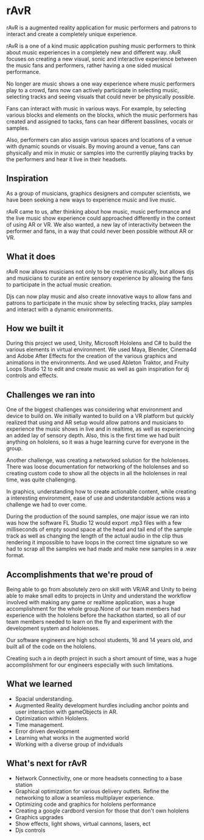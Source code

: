 # rAvR

rAvR is a augmented reality application for music performers and patrons to interact and create a completely unique experience.

rAvR is a one of a kind music application pushing music performers to think about music experiences in a completely new and different way. rAvR focuses on creating a new visual, sonic and interactive experience between the music fans and performers, rather having a one sided musical performance. 

No longer are music shows a one way experience where music performers play to a crowd, fans now can actively participate in selecting music, selecting tracks and seeing visuals that could never be physically possible.

Fans can interact with music in various ways. For example, by selecting various blocks and elements on the blocks, which the music performers has created and assigned to tacks, fans can hear different basslines, vocals or samples. 

Also, performers can also assign various spaces and locations of a venue with dynamic sounds or visuals. By moving around a venue, fans can physically and mix in music or samples into the currently playing tracks by the performers and hear it live in their headsets.



## Inspiration

As a group of musicians, graphics designers and computer scientists, we have been seeking a new ways to experience music and live music.

rAvR came to us, after thinking about how music, music performance and the live music show experience could approached differently in the context of using AR or VR. We also wanted, a new lay of interactivity between the performer and fans, in a way that could never been possible without AR or VR.



## What it does



rAvR now allows musicians not only to be creative musically, but allows djs and musicians to curate an entire sensory experience by allowing the fans to participate in the actual music creation. 

Djs can now play music and also create innovative ways to allow fans and patrons to participate in the music show by selecting tracks, play samples and interact with a dynamic environments.


## How we built it

During this project we used, Unity, Microsoft Hololens and C# to build the various elements in virtual environment. We used Maya, Blender, Cinema4d and Adobe After Effects for the creation of the various graphics and animations in the environments. And we used Ableton Traktor, and Fruity Loops Studio 12 to edit and create music as well as gain inspiration for dj controls and effects.


## Challenges we ran into

One of the biggest challenges was considering what environment and device to build on. We initially wanted to build on a VR platform but quickly realized that using and AR setup would allow patrons and musicians to experience the music shows in live and in realtime, as well as experiencing an added lay of sensory depth. Also, this is the first time we had built anything on hololens, so it was a huge learning curve for everyone in the group.

Another challenge, was creating a networked solution for the hololenses. There was loose documentation for networking of the hololenses and so creating custom code to show all the objects in all the hololenses in real time, was quite challenging. 

In graphics, understanding how to create actionable content, while creating a interesting environment, ease of use and understandable actions was a challenge we had to over come.

During the production of the sound samples, one major issue we ran into was how the software FL Studio 12 would export .mp3 files with a few milliseconds of empty sound space at the head and tail end of the sample track as well as changing the length of the actual audio in the clip thus rendering it impossible to have loops in the correct time signature so we had to scrap all the samples we had made and make new samples in a .wav format.


## Accomplishments that we're proud of

Being able to go from absolutely zero on skill with VR/AR and Unity to being able to make small edits to projects in Unity and understand the workflow involved with making any game or realtime application, was a huge accomplishment for the whole group.None of our team members had experience with the hololens before the hackathon started, so all of our team members needed to learn on the fly and experiment with the development system and hololenses.

Our software engineers are high school students, 16 and 14 years old, and built all of the code on the hololens.  

Creating such a in depth project in such a short amount of time, was a huge accomplishment for our engineers especially with such limitations.

## What we learned

* Spacial understanding.  
* Augmented Reality development hurdles including anchor points and user interaction with gameObjects in AR. 
* Optimization within Hololens.  
* Time management.
* Error driven development
* Learning what works in the augmented world
* Working with a diverse group of indviduals



## What's next for rAvR

* Network Connectivity, one or more headsets connecting to a base station
* Graphical optimization for various delivery outlets.  Refine the networking to allow a seamless multiplayer experience.
* Optimizing code and graphics for hololens performance
* Creating a google cardbord version for those that don't own hololens
* Graphics upgrades
* Show effects, light shows, virtual cannons, lasers, ect
* Djs controls

